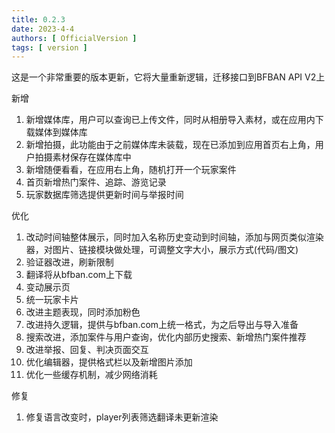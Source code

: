 ```yaml
---
title: 0.2.3
date: 2023-4-4
authors: [ OfficialVersion ]
tags: [ version ]
---
```


这是一个非常重要的版本更新，它将大量重新逻辑，迁移接口到BFBAN API V2上

新增

1. 新增媒体库，用户可以查询已上传文件，同时从相册导入素材，或在应用内下载媒体到媒体库
2. 新增拍摄，此功能由于之前媒体库未装载，现在已添加到应用首页右上角，用户拍摄素材保存在媒体库中
3. 新增随便看看，在应用右上角，随机打开一个玩家案件
4. 首页新增热门案件、追踪、游览记录
5. 玩家数据库筛选提供更新时间与举报时间

优化

1. 改动时间轴整体展示，同时加入名称历史变动到时间轴，添加与网页类似渲染器，对图片、链接模块做处理，可调整文字大小，展示方式(代码/图文)
2. 验证器改进，刷新限制
3. 翻译将从bfban.com上下载
4. 变动展示页
5. 统一玩家卡片
6. 改进主题表现，同时添加粉色
7. 改进持久逻辑，提供与bfban.com上统一格式，为之后导出与导入准备
8. 搜索改进，添加案件与用户查询，优化内部历史搜索、新增热门案件推荐
9. 改进举报、回复、判决页面交互
10. 优化编辑器，提供格式栏以及新增图片添加
11. 优化一些缓存机制，减少网络消耗

修复

1. 修复语言改变时，player列表筛选翻译未更新渲染
